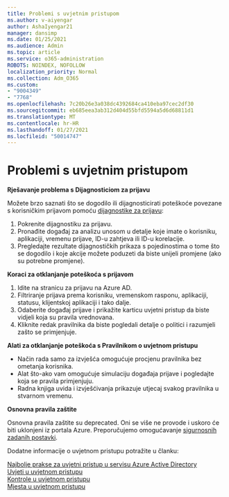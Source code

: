 ```yaml
---
title: Problemi s uvjetnim pristupom
ms.author: v-aiyengar
author: AshaIyengar21
manager: dansimp
ms.date: 01/25/2021
ms.audience: Admin
ms.topic: article
ms.service: o365-administration
ROBOTS: NOINDEX, NOFOLLOW
localization_priority: Normal
ms.collection: Adm_O365
ms.custom:
- "9004349"
- "7768"
ms.openlocfilehash: 7c20b26e3a038dc4392684ca410eba97cec2df30
ms.sourcegitcommit: eb685eea3ab312d404d55bfd5594a5d6d68811d1
ms.translationtype: MT
ms.contentlocale: hr-HR
ms.lasthandoff: 01/27/2021
ms.locfileid: "50014747"
---
```

# <a name="conditional-access-issues"></a>Problemi s uvjetnim pristupom

**Rješavanje problema s Dijagnosticiom za prijavu**

Možete brzo saznati što se dogodilo ili dijagnosticirati poteškoće povezane s korisničkim prijavom pomoću [dijagnostike za prijavu](https://portal.azure.com/#blade/Microsoft_AAD_IAM/ActiveDirectoryMenuBlade/diagnose/symptomId/ms_aad_dxp_signin_caDiagnoseAndSolveSummarySymptom):

1. Pokrenite dijagnostiku za prijavu.
1. Pronađite događaj za analizu unosom u detalje koje imate o korisniku, aplikaciji, vremenu prijave, ID-u zahtjeva ili ID-u korelacije.
1. Pregledajte rezultate dijagnostičkih prikaza s pojedinostima o tome što se dogodilo i koje akcije možete poduzeti da biste unijeli promjene (ako su potrebne promjene).

**Koraci za otklanjanje poteškoća s prijavom** 

1. Idite na stranicu za prijavu na Azure AD.
1. Filtriranje prijava prema korisniku, vremenskom rasponu, aplikaciji, statusu, klijentskoj aplikaciji i tako dalje.
1. Odaberite događaj prijave i prikažite karticu uvjetni pristup da biste vidjeli koja su pravila vrednovana.
1. Kliknite redak pravilnika da biste pogledali detalje o politici i razumjeli zašto se primjenjuje.

**Alati za otklanjanje poteškoća s Pravilnikom o uvjetnom pristupu**

- Način rada samo za izvješća omogućuje procjenu pravilnika bez ometanja korisnika.
- Alat što-ako vam omogućuje simulaciju događaja prijave i pogledajte koja se pravila primjenjuju.
- Radna knjiga uvida i izvješćivanja prikazuje utjecaj svakog pravilnika u stvarnom vremenu.

**Osnovna pravila zaštite**

Osnovna pravila zaštite su deprecated. Oni se više ne provode i uskoro će biti uklonjeni iz portala Azure. Preporučujemo omogućavanje [sigurnosnih zadanih postavki](https://docs.microsoft.com/azure/active-directory/fundamentals/concept-fundamentals-security-defaults).

Dodatne informacije o uvjetnom pristupu potražite u članku:

[Najbolje prakse za uvjetni pristup u servisu Azure Active Directory](https://docs.microsoft.com/azure/active-directory/conditional-access/best-practices)  
 [Uvjeti u uvjetnom pristupu](https://docs.microsoft.com/azure/active-directory/conditional-access/best-practices)  
 [Kontrole u uvjetnom pristupu](https://docs.microsoft.com/azure/active-directory/conditional-access/controls)  
 [Mjesta u uvjetnom pristupu](https://docs.microsoft.com/azure/active-directory/conditional-access/location-condition)
